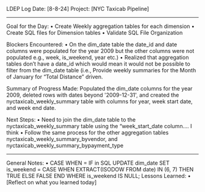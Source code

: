 LDEP Log
Date: [8-8-24]
Project: [NYC Taxicab Pipeline]
________________________________________
Goal for the Day:
•	Create Weekly aggregation tables for each dimension
•	Create SQL files for Dimension tables
•	Validate SQL File Organization

Blockers Encountered:
•	On the dim_date table the date_id and date columns were populated for the year 2009 but the other columns were not populated e.g., week, is_weekend, year etc.)
•	Realized that aggregation tables don’t have a date_id which would mean it would not be possible to filter from the dim_date table (i.e., Provide weekly summaries for the Month of January for “Total Distance” driven.

Summary of Progress Made:
Populated the dim_date columns for the year 2009, deleted rows with dates beyond '2009-12-31', and created the nyctaxicab_weekly_summary table with columns for year, week start date, and week end date.

Next Steps:
•	Need to join the dim_date table to the nyctaxicab_weekly_summary table using the “week_start_date column…. I think
•	Follow the same process for the other aggregation tables nyctaxicab_weekly_summary_byvendor, and nyctaxicab_weekly_summary_bypayment_type
________________________________________
General Notes:
•	CASE WHEN = IF in SQL
UPDATE dim_date
SET is_weekend = CASE 
                    WHEN EXTRACT(ISODOW FROM date) IN (6, 7) THEN TRUE 
                    ELSE FALSE 
                 END
WHERE is_weekend IS NULL;
Lessons Learned:
•	[Reflect on what you learned today]